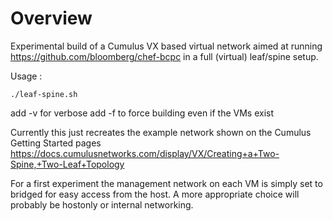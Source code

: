 Overview
========

Experimental build of a Cumulus VX based virtual network aimed at
running https://github.com/bloomberg/chef-bcpc in a full (virtual)
leaf/spine setup.

Usage :

```
./leaf-spine.sh
```

add -v for verbose
add -f to force building even if the VMs exist


Currently this just recreates the example network shown on the Cumulus
Getting Started pages
https://docs.cumulusnetworks.com/display/VX/Creating+a+Two-Spine,+Two-Leaf+Topology

For a first experiment the management network on each VM is simply set
to bridged for easy access from the host. A more appropriate choice
will probably be hostonly or internal networking.